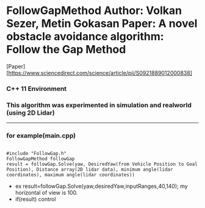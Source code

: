 # FollowGapMethod Author: Volkan Sezer, Metin Gokasan Paper: A novel obstacle avoidance algorithm: Follow the Gap Method 
[Paper][https://www.sciencedirect.com/science/article/pii/S0921889012000838]
### C++ 11 Environment
### This algorithm was experimented in simulation and realworld (using 2D Lidar)
- - -
### for example(main.cpp) 
<pre><code>
#include "FollowGap.h"
FollowGapMethod followGap 
result = followGap.Solve(yaw, DesiredYaw(from Vehicle Position to Goal Position), Distance array(2D lidar data), minimum angle(lidar coordinates), maximum angle(lidar coordinates))
</code></pre>

- ex result=followGap.Solve(yaw,desiredYaw,inputRanges,40,140); my horizontal of view is 100.
- if(result) control

